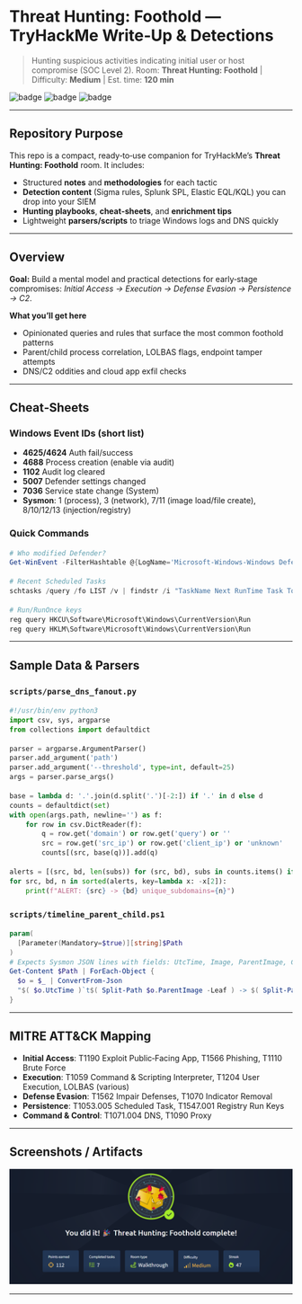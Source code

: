 # Threat Hunting: Foothold — TryHackMe Write‑Up & Detections

> Hunting suspicious activities indicating initial user or host compromise (SOC Level 2). Room: **Threat Hunting: Foothold** | Difficulty: **Medium** | Est. time: **120 min**

![badge](https://img.shields.io/badge/TryHackMe-Threat_Hunting%3A_Foothold-red) ![badge](https://img.shields.io/badge/SOC-Level_2-blue) ![badge](https://img.shields.io/badge/Focus-Initial_Access%2C_Execution%2C_Evasion%2C_Persistence%2C_C2-green)

---

## Repository Purpose

This repo is a compact, ready‑to‑use companion for TryHackMe’s **Threat Hunting: Foothold** room. It includes:

* Structured **notes** and **methodologies** for each tactic
* **Detection content** (Sigma rules, Splunk SPL, Elastic EQL/KQL) you can drop into your SIEM
* **Hunting playbooks**, **cheat‑sheets**, and **enrichment tips**
* Lightweight **parsers/scripts** to triage Windows logs and DNS quickly

---

## Overview

**Goal:** Build a mental model and practical detections for early‑stage compromises: *Initial Access → Execution → Defense Evasion → Persistence → C2*.

**What you’ll get here**

* Opinionated queries and rules that surface the most common foothold patterns
* Parent/child process correlation, LOLBAS flags, endpoint tamper attempts
* DNS/C2 oddities and cloud app exfil checks

---

## Cheat‑Sheets

### Windows Event IDs (short list)

* **4625/4624** Auth fail/success
* **4688** Process creation (enable via audit)
* **1102** Audit log cleared
* **5007** Defender settings changed
* **7036** Service state change (System)
* **Sysmon**: 1 (process), 3 (network), 7/11 (image load/file create), 8/10/12/13 (injection/registry)

### Quick Commands

```powershell
# Who modified Defender?
Get-WinEvent -FilterHashtable @{LogName='Microsoft-Windows-Windows Defender/Operational'; ID=5007} | Select TimeCreated,Message

# Recent Scheduled Tasks
schtasks /query /fo LIST /v | findstr /i "TaskName Next RunTime Task To Run Author"

# Run/RunOnce keys
reg query HKCU\Software\Microsoft\Windows\CurrentVersion\Run
reg query HKLM\Software\Microsoft\Windows\CurrentVersion\Run
```

---

## Sample Data & Parsers

### `scripts/parse_dns_fanout.py`

```python
#!/usr/bin/env python3
import csv, sys, argparse
from collections import defaultdict

parser = argparse.ArgumentParser()
parser.add_argument('path')
parser.add_argument('--threshold', type=int, default=25)
args = parser.parse_args()

base = lambda d: '.'.join(d.split('.')[-2:]) if '.' in d else d
counts = defaultdict(set)
with open(args.path, newline='') as f:
    for row in csv.DictReader(f):
        q = row.get('domain') or row.get('query') or ''
        src = row.get('src_ip') or row.get('client_ip') or 'unknown'
        counts[(src, base(q))].add(q)

alerts = [(src, bd, len(subs)) for (src, bd), subs in counts.items() if len(subs) > args.threshold]
for src, bd, n in sorted(alerts, key=lambda x: -x[2]):
    print(f"ALERT: {src} -> {bd} unique_subdomains={n}")
```

### `scripts/timeline_parent_child.ps1`

```powershell
param(
  [Parameter(Mandatory=$true)][string]$Path
)
# Expects Sysmon JSON lines with fields: UtcTime, Image, ParentImage, CommandLine, ParentCommandLine, ProcessGuid
Get-Content $Path | ForEach-Object {
  $o = $_ | ConvertFrom-Json
  "$( $o.UtcTime )`t$( Split-Path $o.ParentImage -Leaf ) -> $( Split-Path $o.Image -Leaf )`t$( $o.ParentCommandLine )`t$( $o.CommandLine )"
}
```

---

## MITRE ATT\&CK Mapping

* **Initial Access**: T1190 Exploit Public‑Facing App, T1566 Phishing, T1110 Brute Force
* **Execution**: T1059 Command & Scripting Interpreter, T1204 User Execution, LOLBAS (various)
* **Defense Evasion**: T1562 Impair Defenses, T1070 Indicator Removal
* **Persistence**: T1053.005 Scheduled Task, T1547.001 Registry Run Keys
* **Command & Control**: T1071.004 DNS, T1090 Proxy

---

## Screenshots / Artifacts
![Room Completion](https://github.com/MayankQuery/tryhackme-writeups/blob/main/threat-hunting-foothold/images/threat-hunting-foothold-completion.png)

---
